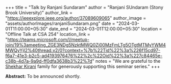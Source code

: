 +++
title = "Talk by Ranjani Sundaram"
author = "Ranjani SUndaram (Stony Brook University)"
author_link = "https://ieeexplore.ieee.org/author/37089609065"
author_image = "assets/authorImages/ranjaniSundaram.png"
date = "2024-03-01T11:00:00+05:30"
date_end = "2024-03-01T12:00:00+05:30"
location = "Offline Talk at CSA 254"
location_link = "https://teams.microsoft.com/l/meetup-join/19%3ameeting_ZGE3NDg5NzktMWQ0Zi00MzFmLTg5OTgtMTMyYWM4MWQyYjI2%40thread.v2/0?context=%7b%22Tid%22%3a%226f15cd97-f6a7-41e3-b2c5-ad4193976476%22%2c%22Oid%22%3a%227c84465e-c38b-4d7a-9a9d-ff0dfa3638b3%22%7d"
notes = "We are grateful to the <a href = "https://www.accel.com/people/shekhar-kirani" target= "_blank">Shekhar
Kirani</a> family for generously supporting this seminar series."
+++

<b>Abstract:</b>
To be announced shortly.